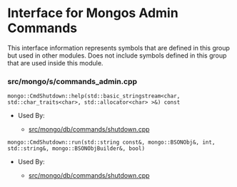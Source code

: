 
# Interface for Mongos Admin Commands
This interface information represents symbols that are defined in this group but used in other modules.  Does not include symbols defined in this group that are used inside this module.

### src/mongo/s/commands\_admin.cpp

<div></div>

    mongo::CmdShutdown::help(std::basic_stringstream<char, std::char_traits<char>, std::allocator<char> >&) const

- Used By:

    - [src/mongo/db/commands/shutdown.cpp](../../../../query\_and\_operation\_handling/database\_commands)

<div></div>

    mongo::CmdShutdown::run(std::string const&, mongo::BSONObj&, int, std::string&, mongo::BSONObjBuilder&, bool)

- Used By:

    - [src/mongo/db/commands/shutdown.cpp](../../../../query\_and\_operation\_handling/database\_commands)

